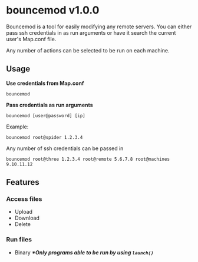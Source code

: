 # **bouncemod v1.0.0**

Bouncemod is a tool for easily modifying any remote servers. You can either pass ssh credentials in as run arguments or have it search the current user's Map.conf file.

Any number of actions can be selected to be run on each machine.

## Usage

**Use credentials from Map.conf**

`bouncemod`

**Pass credentials as run arguments**

`bouncemod [user@password] [ip]`

Example:

`bouncemod root@spider 1.2.3.4`

Any number of ssh credentials can be passed in

`bouncemod root@three 1.2.3.4 root@remote 5.6.7.8 root@machines 9.10.11.12`

## Features

### Access files

- Upload
- Download
- Delete

### Run files

- Binary **_\*Only programs able to be run by using `launch()`_**

